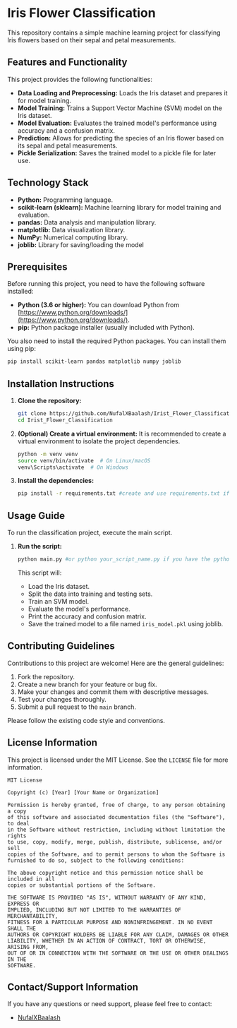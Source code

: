 # Iris Flower Classification

This repository contains a simple machine learning project for classifying Iris flowers based on their sepal and petal measurements.

## Features and Functionality

This project provides the following functionalities:

*   **Data Loading and Preprocessing:** Loads the Iris dataset and prepares it for model training.
*   **Model Training:** Trains a Support Vector Machine (SVM) model on the Iris dataset.
*   **Model Evaluation:** Evaluates the trained model's performance using accuracy and a confusion matrix.
*   **Prediction:** Allows for predicting the species of an Iris flower based on its sepal and petal measurements.
*   **Pickle Serialization:** Saves the trained model to a pickle file for later use.

## Technology Stack

*   **Python:** Programming language.
*   **scikit-learn (sklearn):** Machine learning library for model training and evaluation.
*   **pandas:** Data analysis and manipulation library.
*   **matplotlib:** Data visualization library.
*   **NumPy:** Numerical computing library.
*   **joblib:** Library for saving/loading the model
## Prerequisites

Before running this project, you need to have the following software installed:

*   **Python (3.6 or higher):** You can download Python from [https://www.python.org/downloads/](https://www.python.org/downloads/).
*   **pip:** Python package installer (usually included with Python).

You also need to install the required Python packages. You can install them using pip:

```bash
pip install scikit-learn pandas matplotlib numpy joblib
```

## Installation Instructions

1.  **Clone the repository:**

    ```bash
    git clone https://github.com/NufalXBaalash/Irist_Flower_Classification.git
    cd Irist_Flower_Classification
    ```

2. **(Optional) Create a virtual environment:**
    It is recommended to create a virtual environment to isolate the project dependencies.

    ```bash
    python -m venv venv
    source venv/bin/activate  # On Linux/macOS
    venv\Scripts\activate  # On Windows
    ```
3.  **Install the dependencies:**

    ```bash
    pip install -r requirements.txt #create and use requirements.txt if available
    ```

## Usage Guide

To run the classification project, execute the main script.

1.  **Run the script:**

    ```bash
    python main.py #or python your_script_name.py if you have the python file with name differnet from 'main'
    ```

    This script will:

    *   Load the Iris dataset.
    *   Split the data into training and testing sets.
    *   Train an SVM model.
    *   Evaluate the model's performance.
    *   Print the accuracy and confusion matrix.
    *   Save the trained model to a file named `iris_model.pkl` using joblib.

## Contributing Guidelines

Contributions to this project are welcome!  Here are the general guidelines:

1.  Fork the repository.
2.  Create a new branch for your feature or bug fix.
3.  Make your changes and commit them with descriptive messages.
4.  Test your changes thoroughly.
5.  Submit a pull request to the `main` branch.

Please follow the existing code style and conventions.

## License Information

This project is licensed under the MIT License. See the `LICENSE` file for more information.

```
MIT License

Copyright (c) [Year] [Your Name or Organization]

Permission is hereby granted, free of charge, to any person obtaining a copy
of this software and associated documentation files (the "Software"), to deal
in the Software without restriction, including without limitation the rights
to use, copy, modify, merge, publish, distribute, sublicense, and/or sell
copies of the Software, and to permit persons to whom the Software is
furnished to do so, subject to the following conditions:

The above copyright notice and this permission notice shall be included in all
copies or substantial portions of the Software.

THE SOFTWARE IS PROVIDED "AS IS", WITHOUT WARRANTY OF ANY KIND, EXPRESS OR
IMPLIED, INCLUDING BUT NOT LIMITED TO THE WARRANTIES OF MERCHANTABILITY,
FITNESS FOR A PARTICULAR PURPOSE AND NONINFRINGEMENT. IN NO EVENT SHALL THE
AUTHORS OR COPYRIGHT HOLDERS BE LIABLE FOR ANY CLAIM, DAMAGES OR OTHER
LIABILITY, WHETHER IN AN ACTION OF CONTRACT, TORT OR OTHERWISE, ARISING FROM,
OUT OF OR IN CONNECTION WITH THE SOFTWARE OR THE USE OR OTHER DEALINGS IN THE
SOFTWARE.
```

## Contact/Support Information

If you have any questions or need support, please feel free to contact:

*   [NufalXBaalash](https://github.com/NufalXBaalash)

```
